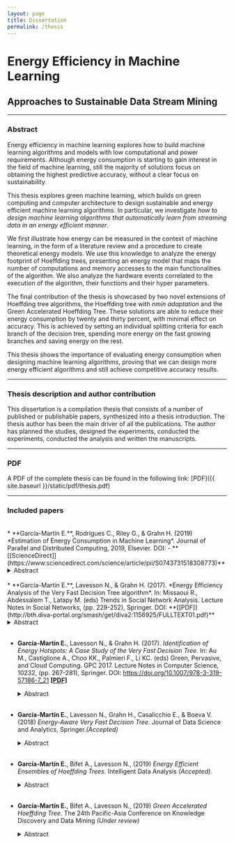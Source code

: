 ```yaml
---
layout: page
title: Dissertation
permalink: /thesis
---
```


# Energy Efficiency in Machine Learning
## Approaches to Sustainable Data Stream Mining

---
### Abstract

Energy efficiency in machine learning explores how to build machine learning algorithms and models with low computational and power requirements.
Although energy consumption is starting to gain interest in the field of machine learning, still the majority of solutions focus on obtaining the highest predictive accuracy, without a clear focus on sustainability.

This thesis explores green machine learning, which builds on green computing and computer architecture to design sustainable and energy efficient machine learning algorithms.
In particular, we investigate *how to design machine learning algorithms that automatically learn from streaming data in an energy efficient manner*.

We first illustrate how energy can be measured in the context of machine learning, in the form of a literature review and a procedure to create theoretical energy models. 
We use this knowledge to analyze the energy footprint of Hoeffding trees, presenting an energy model that maps the number of computations and memory accesses to the main functionalities of the algorithm. We also analyze the hardware events correlated to the execution of the algorithm, their functions and their hyper parameters.  

The final contribution of the thesis is showcased by two novel extensions of Hoeffding tree algorithms, the Hoeffding tree with *nmin adaptation* and the Green Accelerated Hoeffding Tree. These solutions are able to reduce their energy consumption by twenty and thirty percent, with minimal effect on accuracy. This is achieved by setting an individual splitting criteria for each branch of the decision tree, spending more energy on the fast growing branches and saving energy on the rest. 

This thesis shows the importance of evaluating energy consumption when designing machine learning algorithms, proving that we can design more energy efficient algorithms and still achieve competitive accuracy results.  

---
### Thesis description and author contribution
This dissertation is a compilation thesis that consists of a number of published or publishable papers, synthesized into a thesis introduction.
The thesis author has been the main driver of all the publications. The author has planned the studies, designed the experiments, conducted the experiments, conducted the analysis and written the manuscripts.

---
### PDF 
A PDF of the complete thesis can be found in the following link: [PDF]({{ site.baseurl }}/static/pdf/thesis.pdf)

---


### Included papers   
<br/>
* **García-Martín E.**, Rodrigues C., Riley G., & Grahn H.  (2019)  *Estimation of Energy Consumption in Machine Learning*. Journal of Parallel and Distributed Computing, 2019, Elsevier. DOI: <https://doi.org/10.1016/j.jpdc.2019.07.007> - **[[ScienceDirect]](https://www.sciencedirect.com/science/article/pii/S0743731518308773)**

  <details>
  <summary>Abstract</summary>

  Energy consumption has been widely studied in the computer architecture field for decades. While the adoption of energy as a metric in machine learning is emerging, the majority of research is still primarily focused on obtaining high levels of accuracy without any computational constraint. We believe that one of the reasons for this lack of interest is due to their lack of familiarity with approaches to evaluate energy consumption. To address this challenge, we present a review of the different approaches to estimate energy consumption in general and machine learning applications in particular. Our goal is to provide useful guidelines to the machine learning community giving them the fundamental knowledge to use and build specific energy estimation methods for machine learning algorithms. We also present the latest software tools that gives energy estimation values, together with two use cases that enhance the study of energy consumption in machine learning.
  </details><br/>
* **García-Martín E.**, Lavesson N., & Grahn H. (2017).  *Energy Efficiency Analysis of the Very Fast Decision Tree algorithm*. In: Missaoui R., Abdessalem T., Latapy M. (eds) Trends in Social Network Analysis. Lecture Notes in Social Networks, (pp. 229-252), Springer. DOI: <https://doi.org/10.1007/978-3-319-53420-6_10>   **[[PDF]](http://bth.diva-portal.org/smash/get/diva2:1156925/FULLTEXT01.pdf)**
  <details>
  <summary>Abstract</summary>
  Data mining algorithms are usually designed to optimize a trade-off between predictive accuracy and computational efficiency. This paper introduces energy consumption and energy efficiency as important factors to consider during data
  mining algorithm analysis and evaluation. We conducted an experiment to illustrate how energy consumption and accuracy are affected when varying the parameters of the Very Fast Decision Tree (VFDT) algorithm. These results are compared with a theoretical analysis on the algorithm, indicating that energy consumption is affected by the parameters design and that it can be reduced significantly while maintaining accuracy.
  </details><br/>

* **García-Martín E.**, Lavesson N., & Grahn H. (2017). *Identification of Energy Hotspots: A Case Study of the Very Fast Decision Tree*.  In: Au M., Castiglione A., Choo KK., Palmieri F., Li KC. (eds) Green, Pervasive, and Cloud Computing. GPC 2017. Lecture Notes in Computer Science, 10232, (pp. 267-281), Springer. DOI: <https://doi.org/10.1007/978-3-319-57186-7_21> **[[PDF]](http://bth.diva-portal.org/smash/get/diva2:1156958/FULLTEXT01.pdf)**
  <details>
  <summary>Abstract</summary>
  Large-scale data centers account for a significant share of
  the energy consumption in many countries. Machine learning technology requires intensive workloads and thus drives requirements for lots of
  power and cooling capacity in data centers. It is time to explore green
  machine learning. The aim of this paper is to profile a machine learning
  algorithm with respect to its energy consumption and to determine the
  causes behind this consumption. The first scalable machine learning algorithm able to handle large volumes of streaming data is the Very Fast
  Decision Tree (VFDT), which outputs competitive results in comparison
  to algorithms that analyze data from static datasets. Our objectives are
  to: (i) establish a methodology that profiles the energy consumption of
  decision trees at the function level, (ii) apply this methodology in an experiment to obtain the energy consumption of the VFDT, (iii) conduct
  a fine-grained analysis of the functions that consume most of the energy,
  providing an understanding of that consumption, (iv) analyze how different parameter settings can significantly reduce the energy consumption.
  The results show that by addressing the most energy intensive part of
  the VFDT, the energy consumption can be reduced up to a 74.3%
  </details><br/>


* **García-Martín E.**, Lavesson N., Grahn H., Casalicchio E., & Boeva V. (2018)  *Energy-Aware Very Fast Decision Tree*. Journal of Data Science and Analytics, Springer.*(Accepted)*
  <details>
  <summary>Abstract</summary>
  Recently machine learning researchers are designing algorithms that can run in embedded and mobile devices, which introduces additional constraints compared to traditional algorithm design approaches.
  One of these constraints is energy consumption, which directly translates to battery capacity for these devices.
  Streaming algorithms, such as the Very Fast Decision Tree (VFDT), are designed to run in such devices due to their high velocity and low memory requirements. However, they have not been designed with an energy efficiency focus.
  This paper addresses this challenge by presenting the nmin adaptation method, which reduces the energy consumption of the VFDT algorithm with only minor effects on accuracy.
  nmin adaptation allows the algorithm to grow faster in those branches where there is more confidence to create a split, and delays the split on the less confident branches. This removes unnecessary computations related to checking for splits but maintains similar levels of accuracy.
  We have conducted extensive experiments on 29 public datasets, showing that the VFDT with nmin adaptation consumes up to 31% less energy than the original VFDT, and up to 96% less energy than the CVFDT (VFDT adapted for concept drift scenarios), trading off up to 1.7 percent of accuracy.
  </details><br/>


* **García-Martín E.**, Bifet A., Lavesson N., (2019) *Energy Efficient Ensembles of Hoeffding Trees*. Intelligent Data Analysis *(Accepted)*.
  <details>
  <summary>Abstract</summary>

  Energy consumption reduction has been an increasing trend in machine
  learning over the past few years due to its socio-ecological importance. In new challenging areas such as edge computing, energy consumption and predictive accuracy are key variables during algorithm design and implementation. State-of- the-art stream mining algorithms are able to create highly accurate predictions in real-time while adhering to low computational requirements to run in edge devices. This is the case of ensembles of Hoeffding trees. While these algorithms obtain high levels of accuracy, that is done at a substantial energy cost. This paper introduces the nmin adaptation method to ensembles of Hoeffding tree algorithms,
  to further reduce their energy consumption without sacrificing accuracy. We have evaluated the energy efficiency and accuracy of the nmin adaptation
  method on five different ensembles of Hoeffding trees under 11 publicly available datasets.
  The results show that we are able to reduce the energy consumption significantly,
  by 21 % on average, affecting accuracy by less than one percent on average.

  </details><br/>

* **García-Martín E.**, Bifet A., Lavesson N., (2019) *Green Accelerated Hoeffding Tree*. The 24th Pacific-Asia Conference on Knowledge Discovery and Data Mining *(Under review)*
  <details>
  <summary>Abstract</summary>
  Stream mining algorithms are able to produce highly accurate models in real time, without strong computational demands. This is the case of the Hoeffding tree algorithm. Recent extensions to this algorithm focus on increasing predictive accuracy, but at the cost of a higher energy consumption. This paper presents the Green Accelerated Hoeffding Tree (GAHT) algorithm, which is able to achieve same levels of accuracy as the latest Hoeffding tree extension, i.e. Extremely Very Fast Decision Tree (EFDT), while reducing its energy consumption. In particular, the GAHT algorithm is able to reduce the energy consumption of the EFDT by 26 percent, averaged on 11 publicly available datasets, with minimal effect on accuracy.
  </details>
